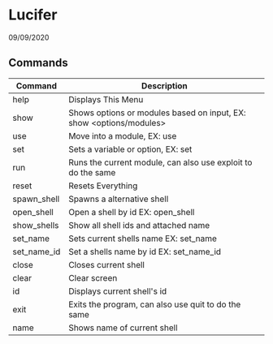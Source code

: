 # Lucifer
09/09/2020
## Commands

| Command | Description |
| --- | --- |
|help        | Displays This Menu|
|show        | Shows options or modules based on input, EX: show <options/modules>|
|use         | Move into a module, EX: use <module>|
|set         | Sets a variable or option, EX: set <var> <data>|
|run         | Runs the current module, can also use exploit to do the same|
|reset       | Resets Everything|
|spawn_shell | Spawns a alternative shell|
|open_shell  | Open a shell by id EX: open_shell <id>|
|show_shells | Show all shell ids and attached name|
|set_name    | Sets current shells name EX: set_name <name>|
|set_name_id | Set a shells name by id EX: set_name_id <id> <name>|
|close       | Closes current shell|
|clear       | Clear screen|
|id          | Displays current shell's id|
|exit        | Exits the program, can also use quit to do the same|
|name        | Shows name of current shell|
